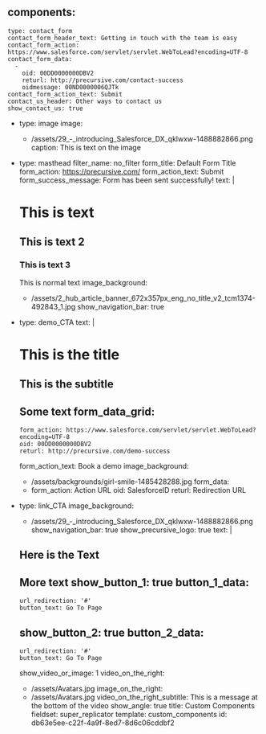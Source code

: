 components:
  -
    type: contact_form
    contact_form_header_text: Getting in touch with the team is easy
    contact_form_action: https://www.salesforce.com/servlet/servlet.WebToLead?encoding=UTF-8
    contact_form_data:
      -
        oid: 00DD0000000DBV2
        returl: http://precursive.com/contact-success
        oidmessage: 00ND0000006QJTk
    contact_form_action_text: Submit
    contact_us_header: Other ways to contact us
    show_contact_us: true
  -
    type: image
    image:
      - /assets/29_-_introducing_Salesforce_DX_qklwxw-1488882866.png
    caption: This is text on the image
  -
    type: masthead
    filter_name: no_filter
    form_title: Default Form Title
    form_action: https://precursive.com/
    form_action_text: Submit
    form_success_message: Form has been sent successfully!
    text: |
      # This is text
      ## This is text 2
      ### This is text 3
      This is normal text
    image_background:
      - /assets/2_hub_article_banner_672x357px_eng_no_title_v2_tcm1374-492843_1.jpg
    show_navigation_bar: true
  -
    type: demo_CTA
    text: |
      # This is the title
      ## This is the subtitle

      Some text
    form_data_grid:
      -
        form_action: https://www.salesforce.com/servlet/servlet.WebToLead?encoding=UTF-8
        oid: 00DD0000000DBV2
        returl: http://precursive.com/demo-success
    form_action_text: Book a demo
    image_background:
      - /assets/backgrounds/girl-smile-1485428288.jpg
    form_data:
      -
        form_action: Action URL
        oid: SalesforceID
        returl: Redirection URL
  -
    type: link_CTA
    image_background:
      - /assets/29_-_introducing_Salesforce_DX_qklwxw-1488882866.png
    show_navigation_bar: true
    show_precursive_logo: true
    text: |
      ## Here is the Text
      More text
    show_button_1: true
    button_1_data:
      -
        url_redirection: '#'
        button_text: Go To Page
    show_button_2: true
    button_2_data:
      -
        url_redirection: '#'
        button_text: Go To Page
    show_video_or_image: 1
    video_on_the_right:
      - /assets/Avatars.jpg
    image_on_the_right:
      - /assets/Avatars.jpg
    video_on_the_right_subtitle: This is a message at the bottom of the video
    show_angle: true
title: Custom Components
fieldset: super_replicator
template: custom_components
id: db63e5ee-c22f-4a9f-8ed7-8d6c06cddbf2
